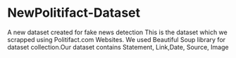 # NewPolitifact-Dataset
A new dataset created for fake news detection
This is the dataset which we scrapped using Politifact.com Websites. We used Beautiful Soup library for dataset collection.Our dataset contains Statement, Link,Date, Source, Image
